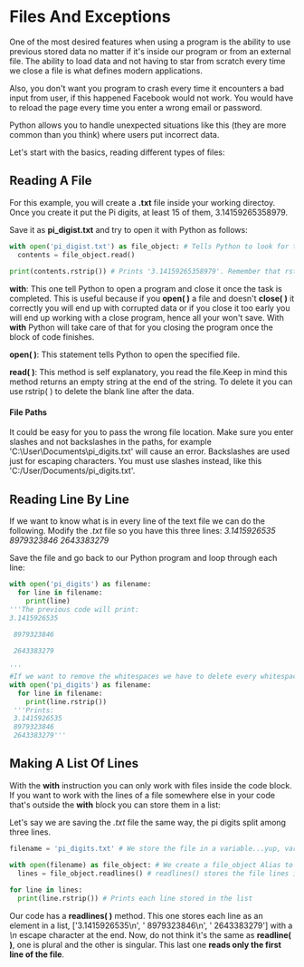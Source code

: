 # Files And Exceptions

One of the most desired features when using a program is the ability to use previous stored data no matter if it's inside our program or from an external file. The ability to load data and not having to star from scratch every time we close a file is what defines modern applications.

Also, you don't want you program to crash every time it encounters a bad input from user, if this happened Facebook would not work. You would have to reload the page every time you enter a wrong email or password.

Python allows you to handle unexpected situations like this (they are more common than you think) where users put incorrect data.

Let's start with the basics, reading different types of files:

## Reading A File

For this example, you will create a **.txt** file inside your working directoy. Once you create it put the Pi digits, at least 15 of them, 3.14159265358979.

Save it as **pi_digist.txt** and try to open it with Python as follows:

~~~python
with open('pi_digist.txt') as file_object: # Tells Python to look for that file and assigns it to 'file_object'. This is like the Aliases when you name a module in a different way
  contents = file_object.read()
  
print(contents.rstrip()) # Prints '3.14159265358979'. Remember that rstrip( ) removes whitespaces at the right of the program...this includes new lines
~~~

**with**: This one tell Python to open a program and close it once the task is completed. This is useful because if you **open( )** a file and doesn't **close( )** it correctly you will end up with corrupted data or if you close it too early you will end up working with a close program, hence all your won't save. With **with** Python will take care of that for you closing the program once the block of code finishes.

**open( )**: This statement tells Python to open the specified file.

**read( )**: This method is self explanatory, you read the file.Keep in mind this method returns an empty string at the end of the string. To delete it you can use rstrip( ) to delete the blank line after the data.

#### File Paths

It could be easy for you to pass the wrong file location. Make sure you enter slashes and not backslashes in the paths, for example 'C:\User\Documents\pi_digits.txt' will cause an error. Backslashes are used just for escaping characters. You must use slashes instead, like this 'C:/User/Documents/pi_digits.txt'.

## Reading Line By Line

If we want to know what is in every line of the text file we can do the following. Modify the *.txt* file so you have this three lines:
*3.1415926535*
 *8979323846*
 *2643383279*
 
Save the file and go back to our Python program and loop through each line:

~~~python
with open('pi_digits') as filename:
  for line in filename:
    print(line) 
'''The previous code will print:
3.1415926535

 8979323846
 
 2643383279
 
'''
#If we want to remove the whitespaces we have to delete every whitespace at the right using rstrip( )
with open('pi_digits') as filename:
  for line in filename:
    print(line.rstrip()) 
 '''Prints:
 3.1415926535
 8979323846
 2643383279'''
~~~

## Making A List Of Lines

With the **with** instruction you can only work with files inside the code block. If you want to work with the lines of a file somewhere else in your code that's outside the **with** block you can store them in a list:

Let's say we are saving the *.txt* file the same way, the pi digits split among three lines.

~~~python
filename = 'pi_digits.txt' # We store the file in a variable...yup, variable can contain complete documents.

with open(filename) as file_object: # We create a file_object Alias to refer to 'filename'
  lines = file_object.readlines() # readlines() stores the file lines in a list...do not confuse with readline()
  
for line in lines:
  print(line.rstrip()) # Prints each line stored in the list
~~~

Our code has a **readlines( )** method. This one stores each line as an element in a list, ['3.1415926535\n', ' 8979323846\n', ' 2643383279'] with a *\n* escape character at the end. Now, do not think it's the same as **readline( )**, one is plural and the other is singular. This last one **reads only the first line of the file**.
